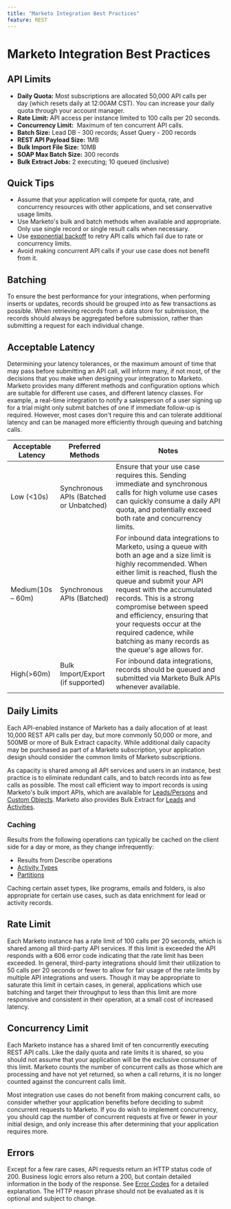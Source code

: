 ```yaml
---
title: "Marketo Integration Best Practices"
feature: REST
---
```


# Marketo Integration Best Practices

## API Limits

- **Daily Quota:** Most subscriptions are allocated 50,000 API calls per day (which resets daily at 12:00AM CST). You can increase your daily quota through your account manager.
- **Rate Limit:** API access per instance limited to 100 calls per 20 seconds.
- **Concurrency Limit:**  Maximum of ten concurrent API calls.
- **Batch Size:** Lead DB - 300 records; Asset Query - 200 records
- **REST API Payload Size:** 1MB
- **Bulk Import File Size:** 10MB
- **SOAP Max Batch Size:** 300 records
- **Bulk Extract Jobs:** 2 executing; 10 queued (inclusive)

## Quick Tips

- Assume that your application will compete for quota, rate, and concurrency resources with other applications, and set conservative usage limits.
- Use Marketo's bulk and batch methods when available and appropriate. Only use single record or single result calls when necessary.
- Use [exponential backoff](https://en.wikipedia.org/wiki/Exponential_backoff) to retry API calls which fail due to rate or concurrency limits.
- Avoid making concurrent API calls if your use case does not benefit from it.

## Batching

To ensure the best performance for your integrations, when performing inserts or updates, records should be grouped into as few transactions as possible. When retrieving records from a data store for submission, the records should always be aggregated before submission, rather than submitting a request for each individual change.

## Acceptable Latency

Determining your latency tolerances, or the maximum amount of time that may pass before submitting an API call, will inform many, if not most, of the decisions that you make when designing your integration to Marketo. Marketo provides many different methods and configuration options which are suitable for different use cases, and different latency classes. For example, a real-time integration to notify a salesperson of a user signing up for a trial might only submit batches of one if immediate follow-up is required. However, most cases don't require this and can tolerate additional latency and can be managed more efficiently through queuing and batching calls.

| Acceptable Latency | Preferred Methods  | Notes  |
|---|---|---|
| Low (&lt;10s)  | Synchronous APIs (Batched or Unbatched) | Ensure that your use case requires this. Sending immediate and synchronous calls for high volume use cases can quickly consume a daily API quota, and potentially exceed both rate and concurrency limits. |
| Medium(10s – 60m) | Synchronous APIs (Batched)  | For inbound data integrations to Marketo, using a queue with both an age and a size limit is highly recommended. When either limit is reached, flush the queue and submit your API request with the accumulated records. This is a strong compromise between speed and efficiency, ensuring that your requests occur at the required cadence, while batching as many records as the queue's age allows for. |
| High(&gt;60m)  | Bulk Import/Export (if supported)  | For inbound data integrations, records should be queued and submitted via Marketo Bulk APIs whenever available. |

## Daily Limits

Each API-enabled instance of Marketo has a daily allocation of at least 10,000 REST API calls per day, but more commonly 50,000 or more, and 500MB or more of Bulk Extract capacity. While additional daily capacity may be purchased as part of a Marketo subscription, your application design should consider the common limits of Marketo subscriptions.

As capacity is shared among all API services and users in an instance, best practice is to eliminate redundant calls, and to batch records into as few calls as possible. The most call efficient way to import records is using Marketo's bulk import APIs, which are available for [Leads/Persons](https://developer.adobe.com/marketo-apis/api/mapi/#tag/Bulk-Import-Leads/operation/importLeadUsingPOST) and [Custom Objects](https://developer.adobe.com/marketo-apis/api/mapi/#tag/Snippets/operation/createSnippetUsingPOST). Marketo also provides Bulk Extract for [Leads](bulk-lead-extract.md) and [Activities](bulk-activity-extract.md).

### Caching

Results from the following operations can typically be cached on the client side for a day or more, as they change infrequently:

- Results from Describe operations
- [Activity Types](https://developer.adobe.com/marketo-apis/api/mapi/#tag/Activities/operation/getAllActivityTypesUsingGET)
- [Partitions](https://developer.adobe.com/marketo-apis/api/mapi/#tag/Leads/operation/getLeadPartitionsUsingGET)

Caching certain asset types, like programs, emails and folders, is also appropriate for certain use cases, such as data enrichment for lead or activity records.

## Rate Limit

Each Marketo instance has a rate limit of 100 calls per 20 seconds, which is shared among all third-party API services. If this limit is exceeded the API responds with a 606 error code indicating that the rate limit has been exceeded. In general, third-party integrations should limit their utilization to 50 calls per 20 seconds or fewer to allow for fair usage of the rate limits by multiple API integrations and users. Though it may be appropriate to saturate this limit in certain cases, in general, applications which use batching and target their throughput to less than this limit are more responsive and consistent in their operation, at a small cost of increased latency.

## Concurrency Limit

Each Marketo instance has a shared limit of ten concurrently executing REST API calls. Like the daily quota and rate limits it is shared, so you should not assume that your application will be the exclusive consumer of this limit. Marketo counts the number of concurrent calls as those which are processing and have not yet returned, so when a call returns, it is no longer counted against the concurrent calls limit.

Most integration use cases do not benefit from making concurrent calls, so consider whether your application benefits before deciding to submit concurrent requests to Marketo. If you do wish to implement concurrency, you should cap the number of concurrent requests at five or fewer in your initial design, and only increase this after determining that your application requires more.

## Errors

Except for a few rare cases, API requests return an HTTP status code of 200. Business logic errors also return a 200, but contain detailed information in the body of the response. See [Error Codes](error-codes.md) for a detailed explanation. The HTTP reason phrase should not be evaluated as it is optional and subject to change.
